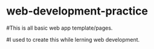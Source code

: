 # web-development-practice
#This is all basic web app template/pages.









#I used to create this while lerning web development.
